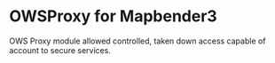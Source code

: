 # OWSProxy for Mapbender3

OWS Proxy module allowed controlled, taken down access capable of account to secure services.
